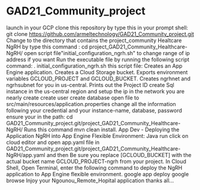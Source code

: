 # GAD21_Community_project
launch in your GCP
clone this repository by type this in your prompt shell: git clone https://github.com/armeltechnology/GAD21_Community_project.git
Change to the directory that contains the  project_community Healtcare NgRH by type this command : cd project_GAD21_Community_Healthcare-NgRH/
open script file"initial_configuration_ngrh.sh" to change range of ip address if you want
Run the executable file by running the following script command: . initial_configuration_ngrh.sh
this script file:
    Creates an App Engine application.
    Creates a Cloud Storage bucket.
    Exports environment variables GCLOUD_PROJECT and GCLOUD_BUCKET.
    Creates ngrhnet and ngrhsubnet for you in us-central.
    Prints out the Project ID
create Sql instance in the us-central region and setup the ip in the network you are nearly create
create user 
create database
open file to src/main/resources/application.properties
change all the information following your credential and your instance-name, database, password
ensure your in the path: cd  GAD21_Community_project.git/project_GAD21_Community_Healthcare-NgRH/
 Runs this command  mvn clean install.
App Dev - Deploying the Application NgRH into App Engine Flexible Environment: Java run
    click on cloud editor and open app.yaml file in GAD21_Community_project.git/project_GAD21_Community_Healthcare-NgRH/app.yaml and then
        Be sure you replace [GCLOUD_BUCKET] with the actual bucket name GCLOUD_PROJECT-ngrh from your project. 
In Cloud Shell, Open Terminal, enter the following command to deploy the NgRH application to App Engine flexible environment.
    google app deploy
    google browse
Injoy your Ngounou_Remote_Hopital application thanks all...
